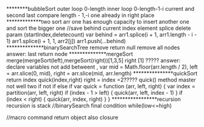 ********bubbleSort
outer loop 0-length
inner loop 0-length-1-i current and second last compare length - 1,-i one already in right place
*************two sort arr one has enough capacity to insert another one and sort the bigger one
//save behind current index element splice delete param (startIndex,deletecount)
var behind = arr1.splice(i + 1, arr1.length - i - 1)
arr1.splice(i + 1, 1, arr2[j])
arr1.push(...behind)
**************binarySearchTree remove return null remove all nodes
answer: last return node
**************mergeSort
merge(mergeSort(left),mergeSort(right))[1,3,5] right [1]  ?????
answer: declare variables not add betweent ,
var mid = Math.floor(arr.length / 2),
        left = arr.slice(0, mid),
        right = arr.slice(mid, arr.length)
***************quickSort 
return index quick(index,right) right = index =2?????
quick() method master not well two if not if else if
var quick = function (arr, left, right) {
    var index = partition(arr, left, right)
    if (index - 1 > left) {
        quick(arr, left, index - 1)
    }
    if (index < right) {
        quick(arr, index, right)
    }
}
*****************recursion 
recursion is stack
//binarySearch final condition while(low<=high)

//macro command return object also closure